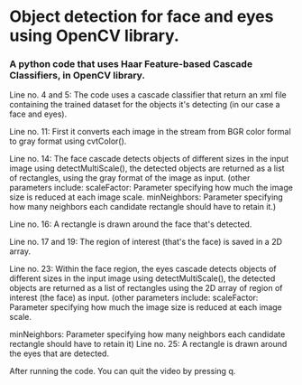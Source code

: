 
# Object detection for face and eyes using OpenCV library. 

### A python code that uses Haar Feature-based Cascade Classifiers, in OpenCV library.

Line no. 4 and 5: The code uses a cascade classifier that return an xml file containing the trained dataset for the objects it's detecting (in our case a face and eyes). 

Line no. 11: First it converts each image in the stream from BGR color formal to gray format using cvtColor().

Line no. 14: The face cascade detects objects of different sizes in the input image using detectMultiScale(), the detected objects are returned as a list of rectangles, using the gray format of the image as input. (other parameters include: scaleFactor: Parameter specifying how much the image size is reduced at each image scale. minNeighbors: Parameter specifying how many neighbors each candidate rectangle should have to retain it.)

Line no. 16: A rectangle is drawn around the face that's detected. 

Line no. 17 and 19: The region of interest (that's the face) is saved in a 2D array.

Line no. 23: Within the face region, the eyes cascade detects objects of different sizes in the input image using detectMultiScale(), the detected objects are returned as a list of rectangles using the 2D array of region of interest (the face) as input. (other parameters include: scaleFactor: Parameter specifying how much the image size is reduced at each image scale.

minNeighbors: Parameter specifying how many neighbors each candidate rectangle should have to retain it)
Line no. 25: A rectangle is drawn around the eyes that are detected.

After running the code. You can quit the video by pressing q.
